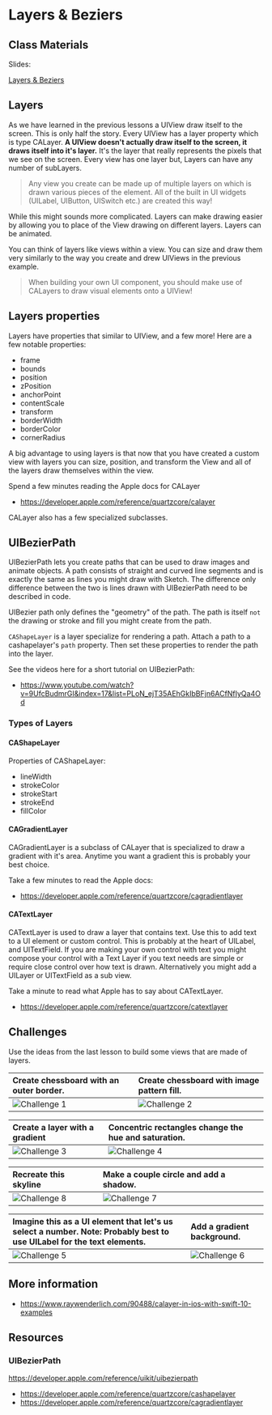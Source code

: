 # Layers & Beziers

## Class Materials

Slides:

[Layers & Beziers](layers-beziers.key)

## Layers
As we have learned in the previous lessons a UIView draw itself to the screen. This is only half
the story. Every UIView has a layer property which is type CALayer. **A UIView doesn't actually
draw itself to the screen, it draws itself into it's layer.** It's the layer that really
represents the pixels that we see on the screen. Every view has one layer but, Layers can have
any number of subLayers.

> Any view you create can be made up of multiple layers on which is drawn various pieces of the element.
> All of the built in UI widgets (UILabel, UIButton, UISwitch etc.) are created this way!

While this might sounds more complicated. Layers can make drawing easier by allowing you to place
of the View drawing on different layers. Layers can be animated.

You can think of layers like views within a view. You can size and draw them very similarly to the
way you create and drew UIViews in the previous example.

> When building your own UI component, you should make use of CALayers to draw visual elements onto a UIView!

## Layers properties

Layers have properties that similar to UIView, and a few more! Here are a few notable properties:

- frame
- bounds
- position
- zPosition
- anchorPoint
- contentScale
- transform
- borderWidth
- borderColor
- cornerRadius

A big advantage to using layers is that now that you have created a custom view with layers you
can size, position, and transform the View and all of the layers draw themselves within the view.

Spend a few minutes reading the Apple docs for CALayer

- https://developer.apple.com/reference/quartzcore/calayer

CALayer also has a few specialized subclasses.

## UIBezierPath

UIBezierPath lets you create paths that can be used to draw images and animate objects. A path
consists of straight and curved line segments and is exactly the same as lines you might draw
with Sketch. The difference only difference between the two is lines drawn with UIBezierPath
need to be described in code.

UIBezier path only defines the "geometry" of the path. The path is itself `not` the drawing or
stroke and fill you might create from the path.

`CAShapeLayer` is a layer specialize for rendering a path. Attach a path to a cashapelayer's `path`
property. Then set these properties to render the path into the layer.

See the videos here for a short tutorial on UIBezierPath:

- https://www.youtube.com/watch?v=9UfcBudmrGI&index=17&list=PLoN_ejT35AEhGkIbBFjn6ACfNfIyQa4Od

### Types of Layers

#### CAShapeLayer

Properties of CAShapeLayer:

- lineWidth
- strokeColor
- strokeStart
- strokeEnd
- fillColor


#### CAGradientLayer

CAGradientLayer is a subclass of CALayer that is specialized to draw a gradient with it's area.
Anytime you want a gradient this is probably your best choice.

Take a few minutes to read the Apple docs:

- https://developer.apple.com/reference/quartzcore/cagradientlayer

#### CATextLayer

CATextLayer is used to draw a layer that contains text. Use this to add text to a UI element or
custom control. This is probably at the heart of UILabel, and UITextField. If you are making your
own control with text you might compose your control with a Text Layer if you text needs are simple
or require close control over how text is drawn. Alternatively you might add a UILayer or UITextField
as a sub view.

Take a minute to read what Apple has to say about CATextLayer.

- https://developer.apple.com/reference/quartzcore/catextlayer

## Challenges

Use the ideas from the last lesson to build some views that are made of layers.

| Create chessboard with an outer border. | Create chessboard with image pattern fill. |
| :------------- | :------------- |
| ![Challenge 1](./Challenge-1.png) | ![Challenge 2](./Challenge-2.png) |

| Create a layer with a gradient | Concentric rectangles change the hue and saturation. |
| :------------- | :------------- |
| ![Challenge 3](./Challenge-3.png) | ![Challenge 4](./Challenge-4.png) |

| Recreate this skyline | Make a couple circle and add a shadow. |
| :------------- | :------------- |
| ![Challenge 8](./Challenge-8.png) | ![Challenge 7](./Challenge-7.png) |

| Imagine this as a UI element that let's us select a number. Note: Probably best to use UILabel for the text elements. | Add a gradient background.|
| :------------- | :------------- |
| ![Challenge 5](./Challenge-5.png) | ![Challenge 6](./Challenge-6.png) |

## More information

- https://www.raywenderlich.com/90488/calayer-in-ios-with-swift-10-examples


## Resources

### UIBezierPath

https://developer.apple.com/reference/uikit/uibezierpath
- https://developer.apple.com/reference/quartzcore/cashapelayer
- https://developer.apple.com/reference/quartzcore/cagradientlayer
